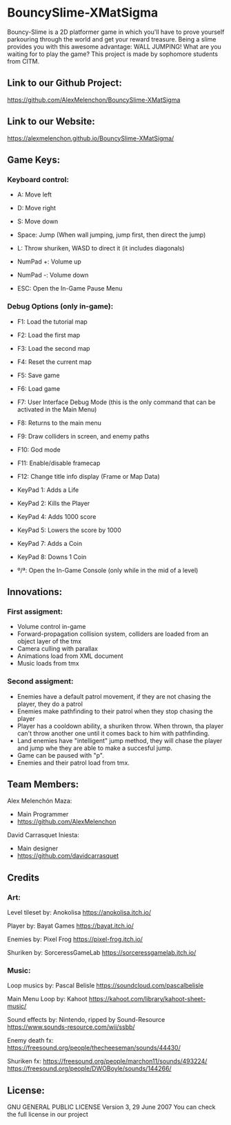 ﻿# BouncySlime-XMatSigma
Bouncy-Slime is a 2D platformer game in which you'll have to prove yourself parkouring through the world and get your reward treasure.
Being a slime provides you with this awesome advantage: WALL JUMPING! What are you waiting for to play the game?
This project is made by sophomore students from CITM.


## Link to our Github Project:
https://github.com/AlexMelenchon/BouncySlime-XMatSigma

## Link to our Website:
https://alexmelenchon.github.io/BouncySlime-XMatSigma/


## Game Keys:

### Keyboard control:

- A: Move left
- D: Move right
- S: Move down
- Space: Jump (When wall jumping, jump first, then direct the jump)
- L: Throw shuriken, WASD to direct it (it includes diagonals)
          
- NumPad +: Volume up
- NumPad -: Volume down

- ESC:  Open the In-Game Pause Menu

### Debug Options (only in-game):

- F1:  Load the tutorial map
- F2:  Load the first map
- F3:  Load the second map
- F4:  Reset the current map
- F5:  Save game
- F6:  Load game
- F7: User Interface Debug Mode (this is the only command that can be activated in the Main Menu)
- F8: Returns to the main menu
- F9:  Draw colliders in screen, and enemy paths
- F10: God mode
- F11: Enable/disable framecap
- F12: Change title info display (Frame or Map Data)

- KeyPad 1: Adds a Life
- KeyPad 2: Kills the Player
- KeyPad 4: Adds 1000 score
- KeyPad 5: Lowers the score by 1000
- KeyPad 7: Adds a Coin
- KeyPad 8: Downs 1 Coin

- º/ª: Open the In-Game Console (only while in the mid of a level) 


## Innovations:

### First assigment:

- Volume control in-game
- Forward-propagation collision system, colliders are loaded from an object layer of the tmx
- Camera culling with parallax
- Animations load from XML document
- Music loads from tmx

### Second assigment:

- Enemies have a default patrol movement, if they are not chasing the player, they do a patrol
- Enemies make pathfinding to their patrol when they stop chasing the player
- Player has a cooldown ability, a shuriken throw. When thrown, tha player can't throw another one until it comes back to him with pathfinding. 
- Land enemies have "intelligent" jump method, they will chase the player and jump whe they are able to make a succesful jump.
- Game can be paused with "p".
- Enemies and their patrol load from tmx.


## Team Members:

Alex Melenchón Maza:
 -  Main Programmer
 - https://github.com/AlexMelenchon

David Carrasquet Iniesta: 
 - Main designer
 - https://github.com/davidcarrasquet
 

## Credits

### Art:

 Level tileset by: Anokolisa
 https://anokolisa.itch.io/

 Player by: Bayat Games
 https://bayat.itch.io/

 Enemies by: Pixel Frog
 https://pixel-frog.itch.io/

 Shuriken by: SorceressGameLab
 https://sorceressgamelab.itch.io/

### Music:
 Loop musics by: Pascal Belisle
 https://soundcloud.com/pascalbelisle
 
 Main Menu Loop by: Kahoot
 https://kahoot.com/library/kahoot-sheet-music/
 
 Sound effects by: Nintendo, ripped by Sound-Resource
 https://www.sounds-resource.com/wii/ssbb/
 
 Enemy death fx:
 https://freesound.org/people/thecheeseman/sounds/44430/
 
 Shuriken fx:
 https://freesound.org/people/marchon11/sounds/493224/
 https://freesound.org/people/DWOBoyle/sounds/144266/

## License:
GNU GENERAL PUBLIC LICENSE Version 3, 29 June 2007
You can check the full license in our project


